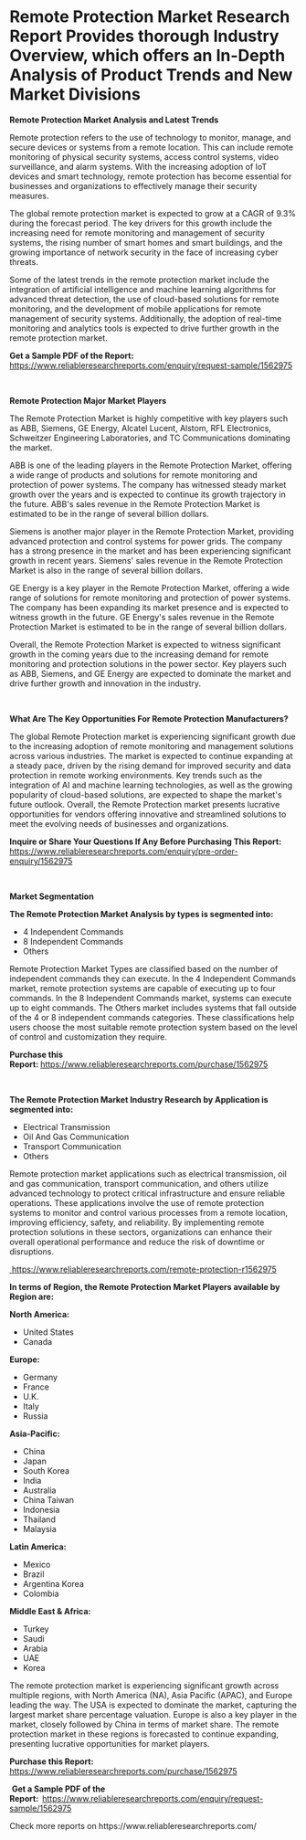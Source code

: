 <p><h1>Remote Protection Market Research Report Provides thorough Industry Overview, which offers an In-Depth Analysis of Product Trends and New Market Divisions</h1></p><p><strong>Remote Protection Market Analysis and Latest Trends</strong></p>
<p><p>Remote protection refers to the use of technology to monitor, manage, and secure devices or systems from a remote location. This can include remote monitoring of physical security systems, access control systems, video surveillance, and alarm systems. With the increasing adoption of IoT devices and smart technology, remote protection has become essential for businesses and organizations to effectively manage their security measures.</p><p>The global remote protection market is expected to grow at a CAGR of 9.3% during the forecast period. The key drivers for this growth include the increasing need for remote monitoring and management of security systems, the rising number of smart homes and smart buildings, and the growing importance of network security in the face of increasing cyber threats.</p><p>Some of the latest trends in the remote protection market include the integration of artificial intelligence and machine learning algorithms for advanced threat detection, the use of cloud-based solutions for remote monitoring, and the development of mobile applications for remote management of security systems. Additionally, the adoption of real-time monitoring and analytics tools is expected to drive further growth in the remote protection market.</p></p>
<p><strong>Get a Sample PDF of the Report:&nbsp;</strong> <a href="https://www.reliableresearchreports.com/enquiry/request-sample/1562975">https://www.reliableresearchreports.com/enquiry/request-sample/1562975</a></p>
<p>&nbsp;</p>
<p><strong>Remote Protection Major Market Players</strong></p>
<p><p>The Remote Protection Market is highly competitive with key players such as ABB, Siemens, GE Energy, Alcatel Lucent, Alstom, RFL Electronics, Schweitzer Engineering Laboratories, and TC Communications dominating the market.</p><p>ABB is one of the leading players in the Remote Protection Market, offering a wide range of products and solutions for remote monitoring and protection of power systems. The company has witnessed steady market growth over the years and is expected to continue its growth trajectory in the future. ABB's sales revenue in the Remote Protection Market is estimated to be in the range of several billion dollars.</p><p>Siemens is another major player in the Remote Protection Market, providing advanced protection and control systems for power grids. The company has a strong presence in the market and has been experiencing significant growth in recent years. Siemens' sales revenue in the Remote Protection Market is also in the range of several billion dollars.</p><p>GE Energy is a key player in the Remote Protection Market, offering a wide range of solutions for remote monitoring and protection of power systems. The company has been expanding its market presence and is expected to witness growth in the future. GE Energy's sales revenue in the Remote Protection Market is estimated to be in the range of several billion dollars.</p><p>Overall, the Remote Protection Market is expected to witness significant growth in the coming years due to the increasing demand for remote monitoring and protection solutions in the power sector. Key players such as ABB, Siemens, and GE Energy are expected to dominate the market and drive further growth and innovation in the industry.</p></p>
<p>&nbsp;</p>
<p><strong>What Are The Key Opportunities For Remote Protection Manufacturers?</strong></p>
<p><p>The global Remote Protection market is experiencing significant growth due to the increasing adoption of remote monitoring and management solutions across various industries. The market is expected to continue expanding at a steady pace, driven by the rising demand for improved security and data protection in remote working environments. Key trends such as the integration of AI and machine learning technologies, as well as the growing popularity of cloud-based solutions, are expected to shape the market's future outlook. Overall, the Remote Protection market presents lucrative opportunities for vendors offering innovative and streamlined solutions to meet the evolving needs of businesses and organizations.</p></p>
<p><strong>Inquire or Share Your Questions If Any Before Purchasing This Report:</strong> <a href="https://www.reliableresearchreports.com/enquiry/pre-order-enquiry/1562975">https://www.reliableresearchreports.com/enquiry/pre-order-enquiry/1562975</a></p>
<p>&nbsp;</p>
<p><strong>Market Segmentation</strong></p>
<p><strong>The Remote Protection Market Analysis by types is segmented into:</strong></p>
<p><ul><li>4 Independent Commands</li><li>8 Independent Commands</li><li>Others</li></ul></p>
<p><p>Remote Protection Market Types are classified based on the number of independent commands they can execute. In the 4 Independent Commands market, remote protection systems are capable of executing up to four commands. In the 8 Independent Commands market, systems can execute up to eight commands. The Others market includes systems that fall outside of the 4 or 8 independent commands categories. These classifications help users choose the most suitable remote protection system based on the level of control and customization they require.</p></p>
<p><strong>Purchase this Report:&nbsp;</strong><a href="https://www.reliableresearchreports.com/purchase/1562975">https://www.reliableresearchreports.com/purchase/1562975</a></p>
<p>&nbsp;</p>
<p><strong>The Remote Protection Market Industry Research by Application is segmented into:</strong></p>
<p><ul><li>Electrical Transmission</li><li>Oil And Gas Communication</li><li>Transport Communication</li><li>Others</li></ul></p>
<p><p>Remote protection market applications such as electrical transmission, oil and gas communication, transport communication, and others utilize advanced technology to protect critical infrastructure and ensure reliable operations. These applications involve the use of remote protection systems to monitor and control various processes from a remote location, improving efficiency, safety, and reliability. By implementing remote protection solutions in these sectors, organizations can enhance their overall operational performance and reduce the risk of downtime or disruptions.</p></p>
<p><a href="https://www.reliableresearchreports.com/remote-protection-r1562975">&nbsp;https://www.reliableresearchreports.com/remote-protection-r1562975</a></p>
<p><strong>In terms of Region, the Remote Protection Market Players available by Region are:</strong></p>
<p>
    <p> <strong> North America: </strong>
        <ul>
            <li>United States</li>
            <li>Canada</li>
        </ul>
        </p> 
    <p> <strong> Europe: </strong>
        <ul>
            <li>Germany</li>
            <li>France</li>
            <li>U.K.</li>
            <li>Italy</li>
            <li>Russia</li>
        </ul>
        </p> 
    <p> <strong> Asia-Pacific: </strong>
        <ul>
            <li>China</li>
            <li>Japan</li>
            <li>South Korea</li>
            <li>India</li>
            <li>Australia</li>
            <li>China Taiwan</li>
            <li>Indonesia</li>
            <li>Thailand</li>
            <li>Malaysia</li>
        </ul>
        </p> 
    <p> <strong> Latin America: </strong>
        <ul>
            <li>Mexico</li>
            <li>Brazil</li>
            <li>Argentina Korea</li>
            <li>Colombia</li>
        </ul>
        </p> 
    <p> <strong> Middle East & Africa: </strong>
        <ul>
            <li>Turkey</li>
            <li>Saudi</li>
            <li>Arabia</li>
            <li>UAE</li>
            <li>Korea</li>
        </ul>
    </p>
    </p>
<p><p>The remote protection market is experiencing significant growth across multiple regions, with North America (NA), Asia Pacific (APAC), and Europe leading the way. The USA is expected to dominate the market, capturing the largest market share percentage valuation. Europe is also a key player in the market, closely followed by China in terms of market share. The remote protection market in these regions is forecasted to continue expanding, presenting lucrative opportunities for market players.</p></p>
<p><strong>Purchase this Report: </strong><a href="https://www.reliableresearchreports.com/purchase/1562975">https://www.reliableresearchreports.com/purchase/1562975</a></p>
<p>&nbsp;<strong>Get a Sample PDF of the Report:&nbsp;&nbsp;</strong><a href="https://www.reliableresearchreports.com/enquiry/request-sample/1562975">https://www.reliableresearchreports.com/enquiry/request-sample/1562975</a></p>
<p><strong></strong></p>
<p>Check more reports on https://www.reliableresearchreports.com/</p>